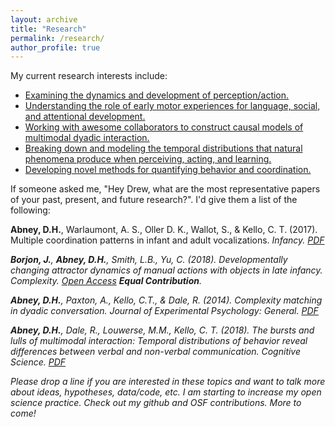 ```yaml
---
layout: archive
title: "Research"
permalink: /research/
author_profile: true
---
```

 
My current research interests include:
* [Examining the dynamics and development of perception/action.](https://www.hindawi.com/journals/complexity/2018/4714612/)  
* [Understanding the role of early motor experiences for language, social, and attentional development.](http://drewabney.github.io/files/Abney_etal_2018_CogSciProc.pdf)  
* [Working with awesome collaborators to construct causal models of multimodal dyadic interaction.](http://drewabney.github.io/files/XuAbneyYu_2017_CogSciProc.pdf)
* [Breaking down and modeling the temporal distributions that natural phenomena produce when perceiving, acting, and learning.](http://drewabney.github.io/files/Abney_etal_2018.pdf)
* [Developing novel methods for quantifying behavior and coordination.](https://dhabney.shinyapps.io/bursty_app/)

If someone asked me, "Hey Drew, what are the most representative papers of your past, present, and future research?". I'd give them a list of the following:

**Abney, D.H.**, Warlaumont, A. S., Oller D. K., Wallot, S., & Kello, C. T. (2017). Multiple coordination patterns in infant and adult vocalizations. <i>Infancy<i>. [PDF](http://drewabney.github.io/files/Abneyetal_2017_Infancy.pdf) 

**Borjon, J.**, **Abney, D.H.**, Smith, L.B., Yu, C. (2018). Developmentally changing attractor dynamics of manual actions with objects in late infancy. <i>Complexity<i>. [Open Access](https://www.hindawi.com/journals/complexity/2018/4714612/) **Equal Contribution**.

**Abney, D.H.**, Paxton, A., Kello, C.T., & Dale, R. (2014). Complexity matching in dyadic conversation. <i>Journal of Experimental Psychology: General<i>. [PDF](http://drewabney.github.io/files/Abneyetal_2014_JEPG.PDF) 
 
**Abney, D.H.**, Dale, R., Louwerse, M.M., Kello, C. T. (2018). The bursts and lulls of multimodal interaction: Temporal distributions of behavior reveal differences between verbal and non-verbal communication. <i>Cognitive Science<i>. [PDF](http://drewabney.github.io/files/Abney_etal_2018.pdf) 
 
Please drop a line if you are interested in these topics and want to talk more about ideas, hypotheses, data/code, etc. I am starting to increase my open science practice. Check out my github and OSF contributions. More to come! 
